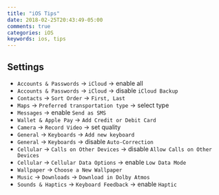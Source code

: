 ```yaml
---
title: "iOS Tips"
date: 2018-02-25T20:43:49-05:00
comments: true
categories: iOS
keywords: ios, tips
---
```


## Settings

* `Accounts & Passwords` → `iCloud` → enable all
* `Accounts & Passwords` → `iCloud` → disable `iCloud Backup`
* `Contacts` → `Sort Order` → `First, Last`
* `Maps` → `Preferred transportation type` → select type
* `Messages` → enable `Send as SMS`
* `Wallet & Apple Pay` → `Add Credit or Debit Card`
* `Camera` → `Record Video` → set quality
* `General` → `Keyboards` → `Add new keyboard`
* `General` → `Keyboards` → disable `Auto-Correction`
* `Cellular` → `Calls on Other Devices` → disable `Allow Calls on Other Devices`
* `Cellular` → `Cellular Data Options` → enable `Low Data Mode`
* `Wallpaper` → `Choose a New Wallpaper`
* `Music` → `Downloads` → `Download in Dolby Atmos`
* `Sounds & Haptics` → `Keyboard Feedback` → enable `Haptic`
